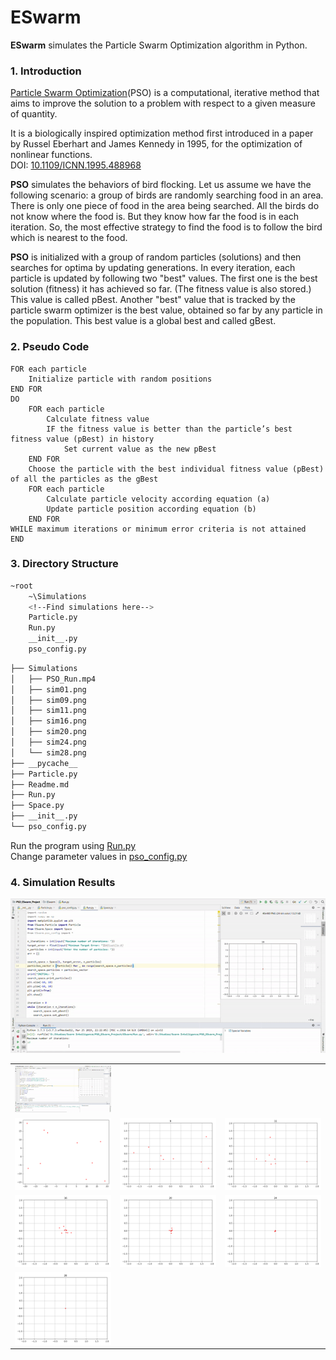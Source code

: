 <h1>ESwarm</h1>

<p><strong>ESwarm</strong> simulates the Particle Swarm Optimization algorithm in Python.</p>

<h3>1. Introduction</h3>

<p><a href="https://en.wikipedia.org/wiki/Particle_swarm_optimization">Particle Swarm Optimization</a>(PSO) is a computational, iterative method that aims to improve the solution to a problem with respect to a given measure of quantity.</p>

<p>It is a biologically inspired optimization method first introduced in a paper by Russel Eberhart and James Kennedy in 1995, for the optimization of nonlinear functions. <br>
DOI: <a href="10.1109/ICNN.1995.488968">10.1109/ICNN.1995.488968</a>
</p>

<p><strong>PSO</strong> simulates the behaviors of bird flocking. Let us assume we have the following scenario: a group of birds are randomly searching food in an area. There is only one piece of food in the area being searched. All the birds do not know where the food is. But they know how far the food is in each iteration. So, the most effective strategy to find the food is to follow the bird which is nearest to the food.</p>

<p><strong>PSO</strong> is initialized with a group of random particles (solutions) and then searches for optima by updating generations. In every iteration, each particle is updated by following two "best" values. The first one is the best solution (fitness) it has achieved so far. (The fitness value is also stored.) This value is called pBest. Another "best" value that is tracked by the particle swarm optimizer is the best value, obtained so far by any particle in the population. This best value is a global best and called gBest.</p>

<h3>2. Pseudo Code</h3>

```
FOR each particle
    Initialize particle with random positions
END FOR
DO
    FOR each particle
        Calculate fitness value
        IF the fitness value is better than the particle’s best fitness value (pBest) in history
            Set current value as the new pBest
    END FOR
    Choose the particle with the best individual fitness value (pBest) of all the particles as the gBest
    FOR each particle
        Calculate particle velocity according equation (a)
        Update particle position according equation (b)
    END FOR
WHILE maximum iterations or minimum error criteria is not attained
END
```

<h3>3. Directory Structure</h3>

```bash
~root
    ~\Simulations
    <!--Find simulations here-->
    Particle.py
    Run.py
    __init__.py
    pso_config.py
```
```bash
├── Simulations
│   ├── PSO_Run.mp4
│   ├── sim01.png
│   ├── sim09.png
│   ├── sim11.png
│   ├── sim16.png
│   ├── sim20.png
│   ├── sim24.png
│   └── sim28.png
├── __pycache__
├── Particle.py
├── Readme.md
├── Run.py
├── Space.py
├── __init__.py
└── pso_config.py
```

<p>Run the program using <a href="https://github.com/Sohambasu07/ESwarm/blob/master/Run.py">Run.py</a><br>
Change parameter values in <a href="https://github.com/Sohambasu07/ESwarm/blob/master/pso_config.py">pso_config.py</a>
</p>

<h3>4. Simulation Results</h3>


<img src="https://github.com/Sohambasu07/ESwarm/blob/master/Simulations/PSO_Run.gif">
<table>

<tr>

<td>
<img src="https://github.com/Sohambasu07/ESwarm/blob/master/Simulations/PSO_Run.gif">
</td>
</tr>


<tr>

<td>
<img src="https://github.com/Sohambasu07/ESwarm/blob/master/Simulations/sim01.png">
</td>

<td>
<img src="https://github.com/Sohambasu07/ESwarm/blob/master/Simulations/sim09.png">
</td>

<td>
<img src="https://github.com/Sohambasu07/ESwarm/blob/master/Simulations/sim11.png">
</td>

</tr>

<tr>

<td>
<img src="https://github.com/Sohambasu07/ESwarm/blob/master/Simulations/sim16.png">
</td>

<td>
<img src="https://github.com/Sohambasu07/ESwarm/blob/master/Simulations/sim20.png">
</td>

<td>
<img src="https://github.com/Sohambasu07/ESwarm/blob/master/Simulations/sim24.png">
</td>

</tr>


<tr>

<td>
<img src="https://github.com/Sohambasu07/ESwarm/blob/master/Simulations/sim28.png">
</td>

</tr>


</table>